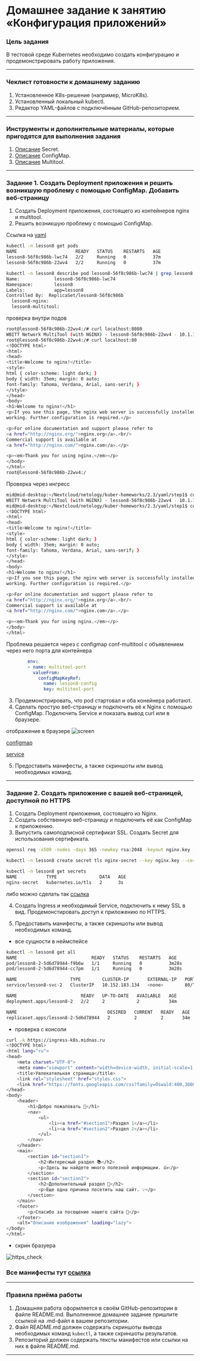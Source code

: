 # Домашнее задание к занятию «Конфигурация приложений»

### Цель задания

В тестовой среде Kubernetes необходимо создать конфигурацию и продемонстрировать работу приложения.

------

### Чеклист готовности к домашнему заданию

1. Установленное K8s-решение (например, MicroK8s).
2. Установленный локальный kubectl.
3. Редактор YAML-файлов с подключённым GitHub-репозиторием.

------

### Инструменты и дополнительные материалы, которые пригодятся для выполнения задания

1. [Описание](https://kubernetes.io/docs/concepts/configuration/secret/) Secret.
2. [Описание](https://kubernetes.io/docs/concepts/configuration/configmap/) ConfigMap.
3. [Описание](https://github.com/wbitt/Network-MultiTool) Multitool.

------

### Задание 1. Создать Deployment приложения и решить возникшую проблему с помощью ConfigMap. Добавить веб-страницу

1. Создать Deployment приложения, состоящего из контейнеров nginx и multitool.
2. Решить возникшую проблему с помощью ConfigMap.

Ссылка на [yaml](https://github.com/ivanmalyshev/kuber-homeworks/tree/main/2.3/yaml/step1)

```bash
kubectl -n lesson8 get pods
NAME                      READY   STATUS    RESTARTS   AGE
lesson8-56f8c986b-lwc74   2/2     Running   0          37m
lesson8-56f8c986b-22wv4   2/2     Running   0          37m
```

```bash
kubectl -n lesson8 describe pod lesson8-56f8c986b-lwc74 | grep lesson8
Name:             lesson8-56f8c986b-lwc74
Namespace:        lesson8
Labels:           app=lesson8
Controlled By:  ReplicaSet/lesson8-56f8c986b
  lesson8-nginx:
  lesson8-multitool:
```


проверка внутри подов
```bash
root@lesson8-56f8c986b-22wv4:/# curl localhost:8080
WBITT Network MultiTool (with NGINX) - lesson8-56f8c986b-22wv4 - 10.1.104.29 - HTTP: 8080 , HTTPS: 443 . (Formerly praqma/network-multitool)
root@lesson8-56f8c986b-22wv4:/# curl localhost:80
<!DOCTYPE html>
<html>
<head>
<title>Welcome to nginx!</title>
<style>
html { color-scheme: light dark; }
body { width: 35em; margin: 0 auto;
font-family: Tahoma, Verdana, Arial, sans-serif; }
</style>
</head>
<body>
<h1>Welcome to nginx!</h1>
<p>If you see this page, the nginx web server is successfully installed and
working. Further configuration is required.</p>

<p>For online documentation and support please refer to
<a href="http://nginx.org/">nginx.org</a>.<br/>
Commercial support is available at
<a href="http://nginx.com/">nginx.com</a>.</p>

<p><em>Thank you for using nginx.</em></p>
</body>
</html>
root@lesson8-56f8c986b-22wv4:/
```

Проверка через ингресс

```bash
mid@mid-desktop:~/Nextcloud/netology/kuber-homeworks/2.3/yaml/step1$ curl ingress-k8s.midnas.ru/tool
WBITT Network MultiTool (with NGINX) - lesson8-56f8c986b-22wv4 - 10.1.104.29 - HTTP: 8080 , HTTPS: 443 . (Formerly praqma/network-multitool)
mid@mid-desktop:~/Nextcloud/netology/kuber-homeworks/2.3/yaml/step1$ curl ingress-k8s.midnas.ru
<!DOCTYPE html>
<html>
<head>
<title>Welcome to nginx!</title>
<style>
html { color-scheme: light dark; }
body { width: 35em; margin: 0 auto;
font-family: Tahoma, Verdana, Arial, sans-serif; }
</style>
</head>
<body>
<h1>Welcome to nginx!</h1>
<p>If you see this page, the nginx web server is successfully installed and
working. Further configuration is required.</p>

<p>For online documentation and support please refer to
<a href="http://nginx.org/">nginx.org</a>.<br/>
Commercial support is available at
<a href="http://nginx.com/">nginx.com</a>.</p>

<p><em>Thank you for using nginx.</em></p>
</body>
</html>
```

Проблема решается через c configmap conf-multitool с объявлением через него порта для контейнера

```yaml
        env:
        - name: multitool-port
          valueFrom:
            configMapKeyRef:
              name: lesson8-config
              key: multitool-port
```


3. Продемонстрировать, что pod стартовал и оба конейнера работают.
4. Сделать простую веб-страницу и подключить её к Nginx с помощью ConfigMap. Подключить Service и показать вывод curl или в браузере.

отображение в браузере
![screen](https://github.com/ivanmalyshev/kuber-homeworks/blob/main/2.3/yaml/step1/step1-final.png)

[configmap](https://github.com/ivanmalyshev/kuber-homeworks/blob/main/2.3/yaml/step1/configmap.yaml)

[service](https://github.com/ivanmalyshev/kuber-homeworks/blob/main/2.3/yaml/step1/svc.yaml)


5. Предоставить манифесты, а также скриншоты или вывод необходимых команд.

------

### Задание 2. Создать приложение с вашей веб-страницей, доступной по HTTPS

1. Создать Deployment приложения, состоящего из Nginx.
2. Создать собственную веб-страницу и подключить её как ConfigMap к приложению.
3. Выпустить самоподписной сертификат SSL. Создать Secret для использования сертификата.

```bash
openssl req -x509 -nodes -days 365 -newkey rsa:2048 -keyout nginx.key -out nginx.crt

kubectl -n lesson8 create secret tls nginx-secret --key nginx.key --cert nginx.crt

kubectl -n lesson8 get secrets
NAME           TYPE                DATA   AGE
nginx-secret   kubernetes.io/tls   2      3s

```

либо можно сделать так [ссылка](https://github.com/ivanmalyshev/kuber-homeworks/blob/main/2.3/yaml/step2/secret.yaml)

4. Создать Ingress и необходимый Service, подключить к нему SSL в вид. Продемонстировать доступ к приложению по HTTPS.


4. Предоставить манифесты, а также скриншоты или вывод необходимых команд.

+ все сущности в неймспейсе
```bash
kubectl -n lesson8 get all
NAME                            READY   STATUS    RESTARTS   AGE
pod/lesson8-2-5d6d78944-f9b6w   1/1     Running   0          3m28s
pod/lesson8-2-5d6d78944-cc7pm   1/1     Running   0          3m28s

NAME                    TYPE        CLUSTER-IP       EXTERNAL-IP   PORT(S)   AGE
service/lesson8-svc-2   ClusterIP   10.152.183.134   <none>        80/TCP    34m

NAME                        READY   UP-TO-DATE   AVAILABLE   AGE
deployment.apps/lesson8-2   2/2     2            2           34m

NAME                                  DESIRED   CURRENT   READY   AGE
replicaset.apps/lesson8-2-5d6d78944   2         2         2       34m
```

+ проверка с консоли
```bash
curl -k https://ingress-k8s.midnas.ru
<!DOCTYPE html>
<html lang="ru">
<head>
    <meta charset="UTF-8">
    <meta name="viewport" content="width=device-width, initial-scale=1.0">
    <title>Увлекательная страница</title>
    <link rel="stylesheet" href="styles.css">
    <link href="https://fonts.googleapis.com/css?family=Oswald:400,300&display=swap" rel="stylesheet">
</head>
<body>
    <header>
        <h1>Добро пожаловать 🌟</h1>
        <nav>
            <ul>
                <li><a href="#section1">Раздел 1</a></li>
                <li><a href="#section2">Раздел 2</a></li>
            </ul>
        </nav>
    </header>
    <main>
        <section id="section1">
            <h2>Интересный раздел 📚</h2>
            <p>Здесь вы найдете много полезной информации. 👍</p>
        </section>
        <section id="section2">
            <h2>Дополнительный раздел 🎉</h2>
            <p>Еще одна причина посетить наш сайт. 💡</p>
        </section>
    </main>
    <footer>
        <p>Спасибо за посещение нашего сайта 🙏</p>
    </footer>
    <alt="Описание изображения" loading="lazy">
</body>
</html>
```

+ скрин бразуера

![https_check](https://github.com/ivanmalyshev/kuber-homeworks/blob/main/2.3/yaml/step2/https_check.png)

### Все манифесты тут [ссылка](https://github.com/ivanmalyshev/kuber-homeworks/tree/main/2.3/yaml/step2)
------

### Правила приёма работы

1. Домашняя работа оформляется в своём GitHub-репозитории в файле README.md. Выполненное домашнее задание пришлите ссылкой на .md-файл в вашем репозитории.
2. Файл README.md должен содержать скриншоты вывода необходимых команд `kubectl`, а также скриншоты результатов.
3. Репозиторий должен содержать тексты манифестов или ссылки на них в файле README.md.

------
